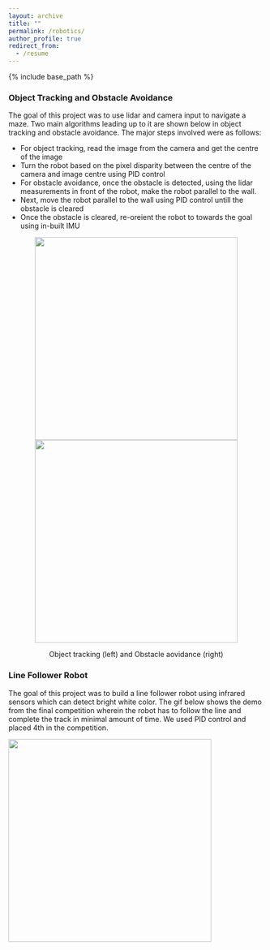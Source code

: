 ```yaml
---
layout: archive
title: ""
permalink: /robotics/
author_profile: true
redirect_from:
  - /resume
---
```


{% include base_path %}
### Object Tracking and Obstacle Avoidance
The goal of this project was to use lidar and camera input to navigate a maze. Two main algorithms leading up to it are shown below in object tracking and obstacle avoidance. The major steps involved were as follows:
- For object tracking, read the image from the camera and get the centre of the image
- Turn the robot based on the pixel disparity between the centre of the camera and image centre using PID control
- For obstacle avoidance, once the obstacle is detected, using the lidar measurements in front of the robot, make the robot parallel to the wall.
- Next, move the robot parallel to the wall using PID control untill the obstacle is cleared
- Once the obstacle is cleared, re-oreient the robot to towards the goal using in-built IMU

<p align="middle">
  <img src="http://m-a-c-e.github.io/website/files/object_tracking.gif" width="400" />
  <img src="http://m-a-c-e.github.io/website/files/obstacle_avoidance.gif" width="400" />
  <figcaption align="middle"> Object tracking (left) and Obstacle aovidance (right) </figcaption>
</p>

### Line Follower Robot
The goal of this project was to build a line follower robot using infrared sensors which can detect bright white color. The gif below shows the demo from the final competition wherein the robot has to follow the line and complete the track in minimal amount of time. We used PID control and placed 4th in the competition.
<p align="centre">
  <img src="http://m-a-c-e.github.io/website/files/control.gif" width="400" height="400"/>
  <figcaption align="middle"></figcaption>
</p>


